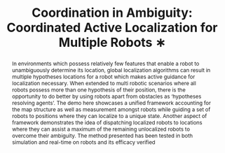 ---
layout: project-page-new
title: "Coordination in Ambiguity: Coordinated Active Localization for Multiple Robots ∗"
authors:
  - name: Shivudu Bhuvanagiri
    sup: #
  - name: Madhava Krishna
    sup: #
  - name: Supreeth Achar
    sup: #
affiliations:
  - name: Robotics Research Center, IIIT Hyderabad
    link: https://robotics.iiit.ac.in
    sup: #
permalink: publications/2008/Bhuvanagiri_Coordination-in-Ambiguity
abstract: "In environments which possess relatively few features that enable a robot to unambiguously determine its location, global localization algorithms can result in multiple hypotheses locations for a robot which makes active guidance for localization necessary. When extended to multi robotic scenarios where all robots possess more than one hypothesis of their position, there is the opportunity to do better by using robots apart from obstacles as ‘hypotheses resolving agents’. The demo here showcases a unified framework accounting for the map structure as well as measurement amongst robots while guiding a set of robots to positions where they can
localize to a unique state. Another aspect of framework demonstrates the idea of dispatching localized robots to locations where they can assist a maximum of the remaining unlocalized robots to overcome their ambiguity. The method presented has been tested in both simulation and real-time
on robots and its efficacy verified"
paper: https://robotics.iiit.ac.in/uploads/Main/Publications/2008_4.pdf
# iframe: https://www.youtube.com/embed/jhjskX4FQwA

---